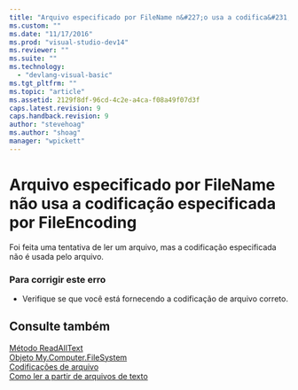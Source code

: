 ```yaml
---
title: "Arquivo especificado por FileName n&#227;o usa a codifica&#231;&#227;o especificada por FileEncoding | Microsoft Docs"
ms.custom: ""
ms.date: "11/17/2016"
ms.prod: "visual-studio-dev14"
ms.reviewer: ""
ms.suite: ""
ms.technology: 
  - "devlang-visual-basic"
ms.tgt_pltfrm: ""
ms.topic: "article"
ms.assetid: 2129f8df-96cd-4c2e-a4ca-f08a49f07d3f
caps.latest.revision: 9
caps.handback.revision: 9
author: "stevehoag"
ms.author: "shoag"
manager: "wpickett"
---
```

# Arquivo especificado por FileName n&#227;o usa a codifica&#231;&#227;o especificada por FileEncoding
Foi feita uma tentativa de ler um arquivo, mas a codificação especificada não é usada pelo arquivo.  
  
### Para corrigir este erro  
  
-   Verifique se que você está fornecendo a codificação de arquivo correto.  
  
## Consulte também  
 [Método ReadAllText](http://msdn.microsoft.com/pt-br/3a7ac8be-fb1d-4087-bc65-167d6754d57f)   
 [Objeto My.Computer.FileSystem](../../visual-basic/language-reference/objects/my-computer-filesystem-object.md)   
 [Codificações de arquivo](../../visual-basic/developing-apps/programming/drives-directories-files/file-encodings.md)   
 [Como ler a partir de arquivos de texto](../../visual-basic/developing-apps/programming/drives-directories-files/how-to-read-from-text-files.md)